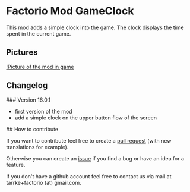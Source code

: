 # Factorio Mod GameClock

This mod adds a simple clock into the game. The clock displays the time spent in the current game.

## Pictures

[!Picture of the mod in game](img/clock.png)

## Changelog

### Version 16.0.1

* first version of the mod
* add a simple clock on the upper button flow of the screen

## How to contribute

If you want to contribute feel free to create a [pull request](https://github.com/Tarrke/factorio-clock/compare) (with new translations for example).

Otherwise you can create an [issue](https://github.com/Tarrke/factorio-clock/issues/new) if you find a bug or have an idea for a feature.

If you don't have a github account feel free to contact us via mail at tarrke+factorio (at) gmail.com.